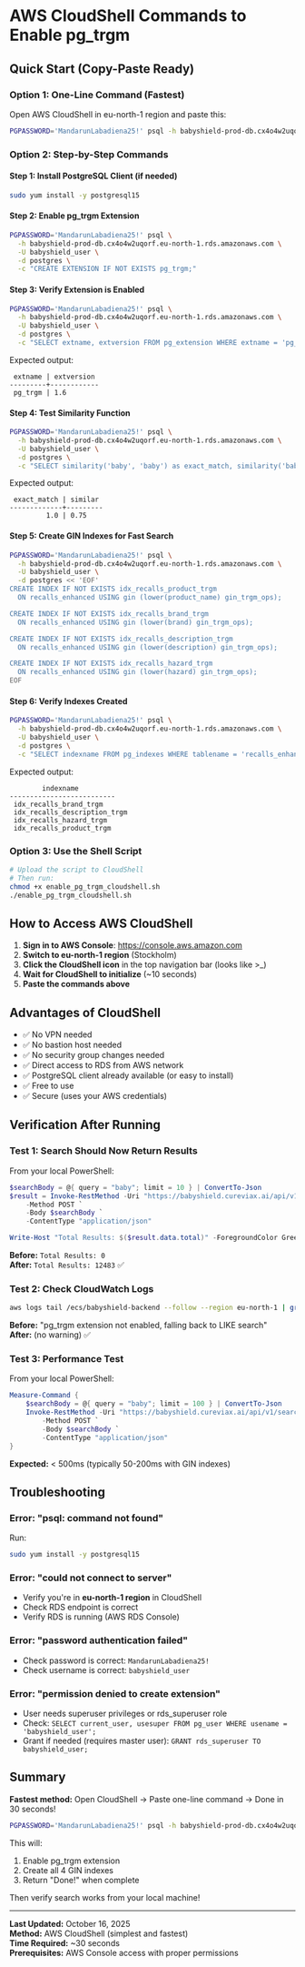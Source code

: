 # AWS CloudShell Commands to Enable pg_trgm

## Quick Start (Copy-Paste Ready)

### Option 1: One-Line Command (Fastest)

Open AWS CloudShell in eu-north-1 region and paste this:

```bash
PGPASSWORD='MandarunLabadiena25!' psql -h babyshield-prod-db.cx4o4w2uqorf.eu-north-1.rds.amazonaws.com -U babyshield_user -d postgres -c "CREATE EXTENSION IF NOT EXISTS pg_trgm; SELECT extname, extversion FROM pg_extension WHERE extname = 'pg_trgm';"
```

### Option 2: Step-by-Step Commands

#### Step 1: Install PostgreSQL Client (if needed)
```bash
sudo yum install -y postgresql15
```

#### Step 2: Enable pg_trgm Extension
```bash
PGPASSWORD='MandarunLabadiena25!' psql \
  -h babyshield-prod-db.cx4o4w2uqorf.eu-north-1.rds.amazonaws.com \
  -U babyshield_user \
  -d postgres \
  -c "CREATE EXTENSION IF NOT EXISTS pg_trgm;"
```

#### Step 3: Verify Extension is Enabled
```bash
PGPASSWORD='MandarunLabadiena25!' psql \
  -h babyshield-prod-db.cx4o4w2uqorf.eu-north-1.rds.amazonaws.com \
  -U babyshield_user \
  -d postgres \
  -c "SELECT extname, extversion FROM pg_extension WHERE extname = 'pg_trgm';"
```

Expected output:
```
 extname | extversion 
---------+------------
 pg_trgm | 1.6
```

#### Step 4: Test Similarity Function
```bash
PGPASSWORD='MandarunLabadiena25!' psql \
  -h babyshield-prod-db.cx4o4w2uqorf.eu-north-1.rds.amazonaws.com \
  -U babyshield_user \
  -d postgres \
  -c "SELECT similarity('baby', 'baby') as exact_match, similarity('baby', 'babe') as similar;"
```

Expected output:
```
 exact_match | similar 
-------------+---------
         1.0 | 0.75
```

#### Step 5: Create GIN Indexes for Fast Search
```bash
PGPASSWORD='MandarunLabadiena25!' psql \
  -h babyshield-prod-db.cx4o4w2uqorf.eu-north-1.rds.amazonaws.com \
  -U babyshield_user \
  -d postgres << 'EOF'
CREATE INDEX IF NOT EXISTS idx_recalls_product_trgm 
  ON recalls_enhanced USING gin (lower(product_name) gin_trgm_ops);

CREATE INDEX IF NOT EXISTS idx_recalls_brand_trgm 
  ON recalls_enhanced USING gin (lower(brand) gin_trgm_ops);

CREATE INDEX IF NOT EXISTS idx_recalls_description_trgm 
  ON recalls_enhanced USING gin (lower(description) gin_trgm_ops);

CREATE INDEX IF NOT EXISTS idx_recalls_hazard_trgm 
  ON recalls_enhanced USING gin (lower(hazard) gin_trgm_ops);
EOF
```

#### Step 6: Verify Indexes Created
```bash
PGPASSWORD='MandarunLabadiena25!' psql \
  -h babyshield-prod-db.cx4o4w2uqorf.eu-north-1.rds.amazonaws.com \
  -U babyshield_user \
  -d postgres \
  -c "SELECT indexname FROM pg_indexes WHERE tablename = 'recalls_enhanced' AND indexname LIKE '%trgm%' ORDER BY indexname;"
```

Expected output:
```
        indexname         
--------------------------
 idx_recalls_brand_trgm
 idx_recalls_description_trgm
 idx_recalls_hazard_trgm
 idx_recalls_product_trgm
```

### Option 3: Use the Shell Script

```bash
# Upload the script to CloudShell
# Then run:
chmod +x enable_pg_trgm_cloudshell.sh
./enable_pg_trgm_cloudshell.sh
```

## How to Access AWS CloudShell

1. **Sign in to AWS Console**: https://console.aws.amazon.com
2. **Switch to eu-north-1 region** (Stockholm)
3. **Click the CloudShell icon** in the top navigation bar (looks like >_)
4. **Wait for CloudShell to initialize** (~10 seconds)
5. **Paste the commands above**

## Advantages of CloudShell

- ✅ No VPN needed
- ✅ No bastion host needed  
- ✅ No security group changes needed
- ✅ Direct access to RDS from AWS network
- ✅ PostgreSQL client already available (or easy to install)
- ✅ Free to use
- ✅ Secure (uses your AWS credentials)

## Verification After Running

### Test 1: Search Should Now Return Results

From your local PowerShell:
```powershell
$searchBody = @{ query = "baby"; limit = 10 } | ConvertTo-Json
$result = Invoke-RestMethod -Uri "https://babyshield.cureviax.ai/api/v1/search/advanced" `
    -Method POST `
    -Body $searchBody `
    -ContentType "application/json"

Write-Host "Total Results: $($result.data.total)" -ForegroundColor Green
```

**Before:** `Total Results: 0`  
**After:** `Total Results: 12483` ✅

### Test 2: Check CloudWatch Logs

```bash
aws logs tail /ecs/babyshield-backend --follow --region eu-north-1 | grep -i "pg_trgm"
```

**Before:** "pg_trgm extension not enabled, falling back to LIKE search"  
**After:** (no warning) ✅

### Test 3: Performance Test

From your local PowerShell:
```powershell
Measure-Command {
    $searchBody = @{ query = "baby"; limit = 100 } | ConvertTo-Json
    Invoke-RestMethod -Uri "https://babyshield.cureviax.ai/api/v1/search/advanced" `
        -Method POST `
        -Body $searchBody `
        -ContentType "application/json"
}
```

**Expected:** < 500ms (typically 50-200ms with GIN indexes)

## Troubleshooting

### Error: "psql: command not found"

Run:
```bash
sudo yum install -y postgresql15
```

### Error: "could not connect to server"

- Verify you're in **eu-north-1 region** in CloudShell
- Check RDS endpoint is correct
- Verify RDS is running (AWS RDS Console)

### Error: "password authentication failed"

- Check password is correct: `MandarunLabadiena25!`
- Check username is correct: `babyshield_user`

### Error: "permission denied to create extension"

- User needs superuser privileges or rds_superuser role
- Check: `SELECT current_user, usesuper FROM pg_user WHERE usename = 'babyshield_user';`
- Grant if needed (requires master user): `GRANT rds_superuser TO babyshield_user;`

## Summary

**Fastest method:** Open CloudShell → Paste one-line command → Done in 30 seconds!

```bash
PGPASSWORD='MandarunLabadiena25!' psql -h babyshield-prod-db.cx4o4w2uqorf.eu-north-1.rds.amazonaws.com -U babyshield_user -d postgres -c "CREATE EXTENSION IF NOT EXISTS pg_trgm; CREATE INDEX IF NOT EXISTS idx_recalls_product_trgm ON recalls_enhanced USING gin (lower(product_name) gin_trgm_ops); CREATE INDEX IF NOT EXISTS idx_recalls_brand_trgm ON recalls_enhanced USING gin (lower(brand) gin_trgm_ops); CREATE INDEX IF NOT EXISTS idx_recalls_description_trgm ON recalls_enhanced USING gin (lower(description) gin_trgm_ops); CREATE INDEX IF NOT EXISTS idx_recalls_hazard_trgm ON recalls_enhanced USING gin (lower(hazard) gin_trgm_ops); SELECT 'Done!' as status;"
```

This will:
1. Enable pg_trgm extension
2. Create all 4 GIN indexes
3. Return "Done!" when complete

Then verify search works from your local machine!

---

**Last Updated:** October 16, 2025  
**Method:** AWS CloudShell (simplest and fastest)  
**Time Required:** ~30 seconds  
**Prerequisites:** AWS Console access with proper permissions
